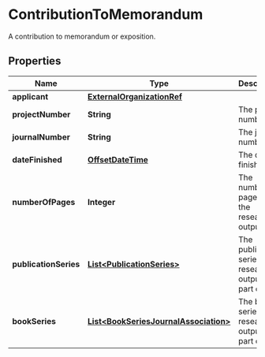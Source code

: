 

# ContributionToMemorandum

A contribution to memorandum or exposition.
## Properties

Name | Type | Description | Notes
------------ | ------------- | ------------- | -------------
**applicant** | [**ExternalOrganizationRef**](ExternalOrganizationRef.md) |  |  [optional]
**projectNumber** | **String** | The project number. |  [optional]
**journalNumber** | **String** | The journal number. |  [optional]
**dateFinished** | [**OffsetDateTime**](OffsetDateTime.md) | The date finished. |  [optional]
**numberOfPages** | **Integer** | The number of pages in the research output. |  [optional]
**publicationSeries** | [**List&lt;PublicationSeries&gt;**](PublicationSeries.md) | The publication series this research output is part of. |  [optional]
**bookSeries** | [**List&lt;BookSeriesJournalAssociation&gt;**](BookSeriesJournalAssociation.md) | The book series this research output is part of. |  [optional]



